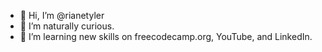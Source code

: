 - 👋 Hi, I’m @rianetyler
- 👀 I’m naturally curious.  
- 🌱 I’m learning new skills on freecodecamp.org, YouTube, and LinkedIn.

<!---
rianetyler/rianetyler is a ✨ special ✨ repository because its `README.md` (this file) appears on your GitHub profile.
You can click the Preview link to take a look at your changes.
--->
